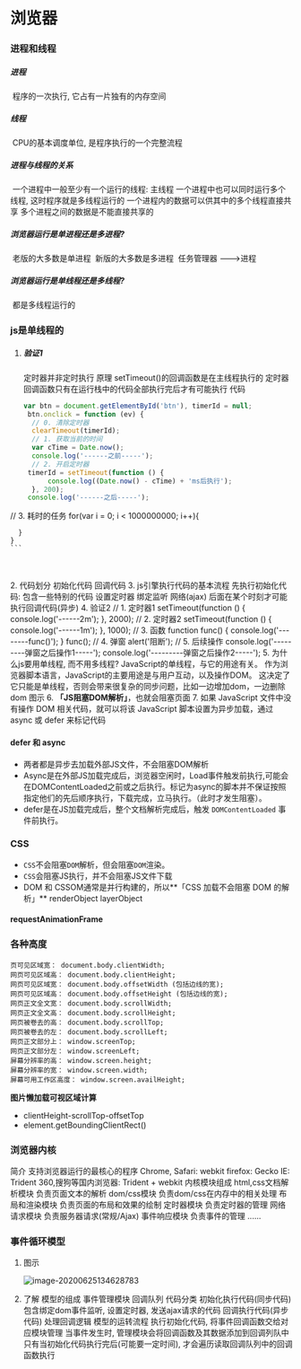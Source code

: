 # 浏览器

### 进程和线程

##### 进程

​	程序的一次执行,  它占有一片独有的内存空间

##### 线程

​	CPU的基本调度单位, 是程序执行的一个完整流程

##### 进程与线程的关系

​	一个进程中一般至少有一个运行的线程: 主线程
​	一个进程中也可以同时运行多个线程, 这时程序就是多线程运行的
​	一个进程内的数据可以供其中的多个线程直接共享
​	多个进程之间的数据是不能直接共享的

##### 浏览器运行是单进程还是多进程?

​	老版的大多数是单进程
​	新版的大多数是多进程
​	任务管理器 --->进程

##### 浏览器运行是单线程还是多线程?

​	都是多线程运行的

### js是单线程的

1. ##### 验证1
	
	定时器并非定时执行
	原理
		setTimeout()的回调函数是在主线程执行的
		定时器回调函数只有在运行栈中的代码全部执行完后才有可能执行
	代码
	
   
   ```javascript
   var btn = document.getElementById('btn'), timerId = null;
    btn.onclick = function (ev) {
     // 0. 清除定时器
     clearTimeout(timerId);
     // 1. 获取当前的时间
     var cTime = Date.now();
     console.log('------之前-----');
     // 2. 开启定时器
    timerId = setTimeout(function () {
         console.log((Date.now() - cTime) + 'ms后执行');
     }, 200);
    console.log('------之后-----');
   
   ```

  // 3. 耗时的任务
	  for(var i = 0; i < 1000000000; i++){
	
	  }
	}
	```


​	
​	
2. 代码划分
	初始化代码
	回调代码
3. js引擎执行代码的基本流程
	先执行初始化代码: 包含一些特别的代码
		设置定时器
		绑定监听
		网络(ajax)
	后面在某个时刻才可能执行回调代码(异步)
4. 验证2
	// 1. 定时器1
setTimeout(function () {
 console.log('------2m');
}, 2000);
// 2. 定时器2
setTimeout(function () {
 console.log('------1m');
}, 1000);
// 3. 函数
function func() {
 console.log('--------func()');
}
func();
// 4. 弹窗
alert('阻断');
// 5. 后续操作
console.log('---------弹窗之后操作1-----');
console.log('---------弹窗之后操作2-----');
5. 为什么js要用单线程, 而不用多线程?
    JavaScript的单线程，与它的用途有关。
    作为浏览器脚本语言，JavaScript的主要用途是与用户互动，以及操作DOM。
    这决定了它只能是单线程，否则会带来很复杂的同步问题，比如一边增加dom，一边删除dom
    图示
6. **「JS阻塞DOM解析」**，也就会阻塞页面
7. 如果 JavaScript 文件中没有操作 DOM 相关代码，就可以将该 JavaScript 脚本设置为异步加载，通过 async 或 defer 来标记代码

#### **defer 和 async**

- 两者都是异步去加载外部JS文件，不会阻塞DOM解析
- Async是在外部JS加载完成后，浏览器空闲时，Load事件触发前执行,可能会在DOMContentLoaded之前或之后执行。标记为async的脚本并不保证按照指定他们的先后顺序执行，下载完成，立马执行。（此时才发生阻塞）。
- defer是在JS加载完成后，整个文档解析完成后，触发 `DOMContentLoaded` 事件前执行。

### CSS

- `CSS`不会阻塞`DOM`解析，但会阻塞`DOM`渲染。
- `CSS`会阻塞JS执行，并不会阻塞JS文件下载
- DOM 和 CSSOM通常是并行构建的，所以**「CSS 加载不会阻塞 DOM 的解析」**  renderObject  layerObject

#### requestAnimationFrame

### 各种高度

```
页可见区域宽： document.body.clientWidth;
网页可见区域高： document.body.clientHeight;
网页可见区域宽： document.body.offsetWidth (包括边线的宽);
网页可见区域高： document.body.offsetHeight (包括边线的宽);
网页正文全文宽： document.body.scrollWidth;
网页正文全文高： document.body.scrollHeight;
网页被卷去的高： document.body.scrollTop;
网页被卷去的左： document.body.scrollLeft;
网页正文部分上： window.screenTop;
网页正文部分左： window.screenLeft;
屏幕分辨率的高： window.screen.height;
屏幕分辨率的宽： window.screen.width;
屏幕可用工作区高度： window.screen.availHeight;

```

**图片懒加载可视区域计算**

-  clientHeight-scrollTop-offsetTop
- element.getBoundingClientRect()



### 浏览器内核

简介
	支持浏览器运行的最核心的程序
	Chrome, Safari: webkit
	firefox: Gecko
	IE: Trident
	360,搜狗等国内浏览器: Trident + webkit
内核模块组成
	html,css文档解析模块
		负责页面文本的解析
	dom/css模块
		负责dom/css在内存中的相关处理
	布局和渲染模块
		负责页面的布局和效果的绘制
	定时器模块
		负责定时器的管理
	网络请求模块
		负责服务器请求(常规/Ajax)
	事件响应模块
		负责事件的管理
	......	

### 事件循环模型

1. 图示
	
	![image-20200625134628783](C:\Users\ding\AppData\Roaming\Typora\typora-user-images\image-20200625134628783.png)
	
2. 了解
    模型的组成
    	事件管理模块
    	回调队列
    代码分类
    	初始化执行代码(同步代码)
    		包含绑定dom事件监听, 设置定时器, 发送ajax请求的代码
    	回调执行代码(异步代码)
    		处理回调逻辑
    模型的运转流程
    	执行初始化代码, 将事件回调函数交给对应模块管理
    	当事件发生时, 管理模块会将回调函数及其数据添加到回调列队中
    	只有当初始化代码执行完后(可能要一定时间), 才会遍历读取回调队列中的回调函数执行